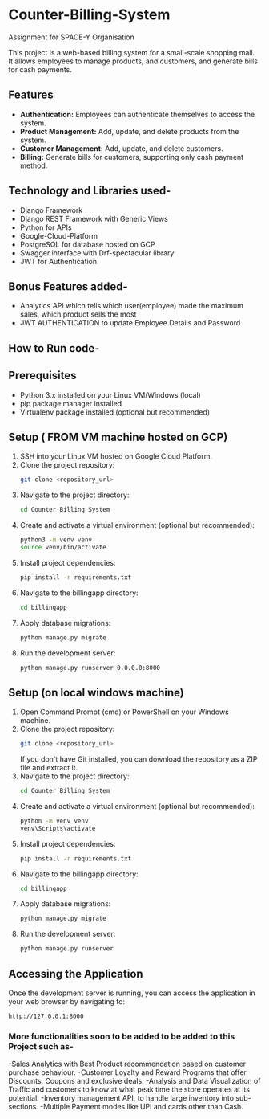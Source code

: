 # Counter-Billing-System
Assignment for SPACE-Y Organisation

This project is a web-based billing system for a small-scale shopping mall. It allows employees to manage products, and customers, and generate bills for cash payments.

## Features

- **Authentication:** Employees can authenticate themselves to access the system.
- **Product Management:** Add, update, and delete products from the system.
- **Customer Management:** Add, update, and delete customers.
- **Billing:** Generate bills for customers, supporting only cash payment method.

## Technology and Libraries used-
- Django Framework
- Django REST Framework with Generic Views
- Python for APIs
- Google-Cloud-Platform
- PostgreSQL for database hosted on GCP
- Swagger interface with Drf-spectacular library 
- JWT for Authentication

## Bonus Features added-
-	Analytics API which tells which user(employee) made the maximum sales, which product sells the most
-	JWT AUTHENTICATION to update Employee Details and Password


## How to Run code-
## Prerequisites

- Python 3.x installed on your Linux VM/Windows (local)
- pip package manager installed
- Virtualenv package installed (optional but recommended)

## Setup ( FROM VM machine hosted on GCP)

1. SSH into your Linux VM hosted on Google Cloud Platform.
2. Clone the project repository:
   ```bash
   git clone <repository_url>
   ```
3. Navigate to the project directory:
   ```bash
   cd Counter_Billing_System
   ```
4. Create and activate a virtual environment (optional but recommended):
   ```bash
   python3 -m venv venv
   source venv/bin/activate
   ```
5. Install project dependencies:
   ```bash
   pip install -r requirements.txt
   ```
6. Navigate to the billingapp directory:
   ```bash
   cd billingapp
   ```
7. Apply database migrations:
   ```bash
   python manage.py migrate
   ```
8. Run the development server:
   ```bash
   python manage.py runserver 0.0.0.0:8000
   ```

## Setup (on local windows machine)

1. Open Command Prompt (cmd) or PowerShell on your Windows machine.
2. Clone the project repository:
   ```bash
   git clone <repository_url>
   ```
   If you don't have Git installed, you can download the repository as a ZIP file and extract it.
3. Navigate to the project directory:
   ```bash
   cd Counter_Billing_System
   ```
4. Create and activate a virtual environment (optional but recommended):
   ```bash
   python -m venv venv
   venv\Scripts\activate
   ```
5. Install project dependencies:
   ```bash
   pip install -r requirements.txt
   ```
6. Navigate to the billingapp directory:
   ```bash
   cd billingapp
   ```
7. Apply database migrations:
   ```bash
   python manage.py migrate
   ```
8. Run the development server:
   ```bash
   python manage.py runserver
   ```

## Accessing the Application

Once the development server is running, you can access the application in your web browser by navigating to:
```
http://127.0.0.1:8000
```

### More functionalities soon to be added to be added to this Project such as-

-Sales Analytics with Best Product recommendation based on customer purchase behaviour.
-Customer Loyalty and Reward Programs that offer Discounts, Coupons and exclusive deals.
-Analysis and Data Visualization of Traffic and customers to know at what peak time the store operates at its potential.
-Inventory management API, to handle large inventory into sub-sections.
-Multiple Payment modes like UPI and cards other than Cash.

